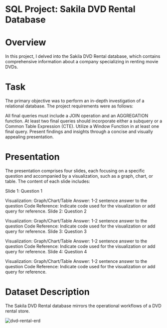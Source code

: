 # SQL Project: Sakila DVD Rental Database
# Overview
In this project, I delved into the Sakila DVD Rental database, which contains comprehensive information about a company specializing in renting movie DVDs.

# Task
The primary objective was to perform an in-depth investigation of a relational database. The project requirements were as follows:

All final queries must include a JOIN operation and an AGGREGATION function.
At least two final queries should incorporate either a subquery or a Common Table Expression (CTE).
Utilize a Window Function in at least one final query.
Present findings and insights through a concise and visually appealing presentation.
# Presentation
The presentation comprises four slides, each focusing on a specific question and accompanied by a visualization, such as a graph, chart, or table. The content of each slide includes:

Slide 1: Question 1

Visualization: Graph/Chart/Table
Answer: 1-2 sentence answer to the question
Code Reference: Indicate code used for the visualization or add query for reference.
Slide 2: Question 2

Visualization: Graph/Chart/Table
Answer: 1-2 sentence answer to the question
Code Reference: Indicate code used for the visualization or add query for reference.
Slide 3: Question 3

Visualization: Graph/Chart/Table
Answer: 1-2 sentence answer to the question
Code Reference: Indicate code used for the visualization or add query for reference.
Slide 4: Question 4

Visualization: Graph/Chart/Table
Answer: 1-2 sentence answer to the question
Code Reference: Indicate code used for the visualization or add query for reference.
# Dataset Description
The Sakila DVD Rental database mirrors the operational workflows of a DVD rental store. 

![dvd-rental-erd](https://github.com/Toja007/DVD_RENTAL_SQL/assets/131866743/dc9946f7-b146-4a4b-a7e1-e5635e8db29d)
